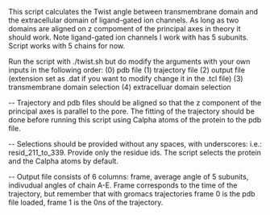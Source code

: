 This script calculates the Twist angle between transmembrane domain and the extracellular domain of ligand-gated ion channels. As long as two domains are aligned on z compoment of the principal axes in theory it should work. Note ligand-gated ion channels I work with has 5 subunits. Script works with 5 chains for now.


Run the script with ./twist.sh but do modify the arguments with your own inputs in the following order:
(0) pdb file
(1) trajectory file
(2) output file (extension set as .dat if you want to modify change it in the .tcl file)
(3) transmembrane domain selection
(4) extracelluar domain selection


-- Trajectory and pdb files should be aligned so that the z component of the principal axes is parallel to the pore. The fitting of the trajectory should be done before running this script using Calpha atoms of the protein to the pdb file.
 
-- Selections should be provided without any spaces, with underscores: i.e.: resid_211_to_339. Provide only the residue ids. The script selects the protein and the Calpha atoms by default. 

-- Output file consists of 6 columns: frame, average angle of 5 subunits, indivudual angles of chain A-E. Frame corresponds to the time of the trajectory, but remember that with gromacs trajectories frame 0 is the pdb file loaded, frame 1 is the 0ns of the trajectory.